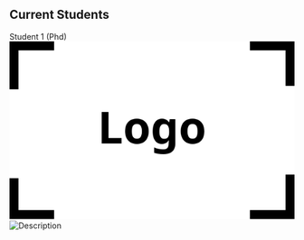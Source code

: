 ## Current Students

Student 1 (Phd) ![alt text](/assets/img/logo.png) 
<img src="[image.jpg](https://github.com/nasser00/uqam/tree/main/assets/img/logo.png)" alt="Description" width="128" height="128">

